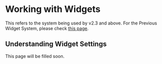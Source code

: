 # Working with Widgets

This refers to the system being used by v2.3 and above. For the Previous Widget System, please check [this page](/3-WorkingWithWidgets_Legacy.md).  

## Understanding Widget Settings


This page will be filled soon.